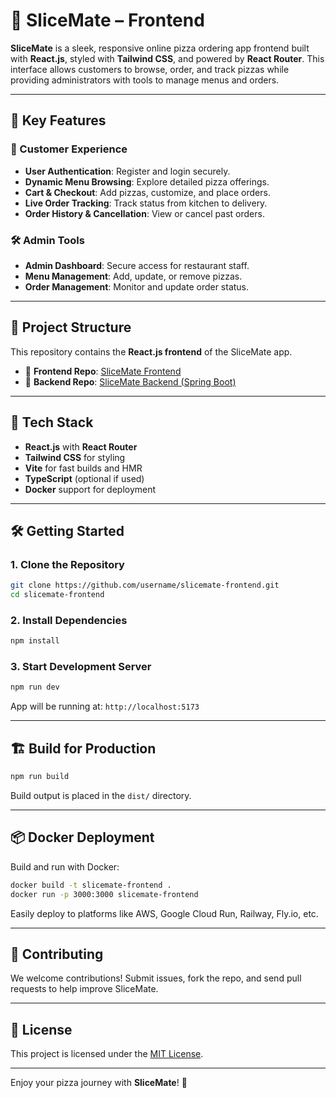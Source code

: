 # 🍕 SliceMate – Frontend

**SliceMate** is a sleek, responsive online pizza ordering app frontend built with **React.js**, styled with **Tailwind CSS**, and powered by **React Router**. This interface allows customers to browse, order, and track pizzas while providing administrators with tools to manage menus and orders.

---

## 🚀 Key Features

### 👤 Customer Experience
- **User Authentication**: Register and login securely.
- **Dynamic Menu Browsing**: Explore detailed pizza offerings.
- **Cart & Checkout**: Add pizzas, customize, and place orders.
- **Live Order Tracking**: Track status from kitchen to delivery.
- **Order History & Cancellation**: View or cancel past orders.

### 🛠️ Admin Tools
- **Admin Dashboard**: Secure access for restaurant staff.
- **Menu Management**: Add, update, or remove pizzas.
- **Order Management**: Monitor and update order status.

---

## 📂 Project Structure

This repository contains the **React.js frontend** of the SliceMate app.

- 🔗 **Frontend Repo**: [SliceMate Frontend](https://github.com/username/slicemate-frontend)
- 🔗 **Backend Repo**: [SliceMate Backend (Spring Boot)](https://github.com/username/slicemate-backend)

---

## 🧰 Tech Stack

- **React.js** with **React Router**
- **Tailwind CSS** for styling
- **Vite** for fast builds and HMR
- **TypeScript** (optional if used)
- **Docker** support for deployment

---

## 🛠️ Getting Started

### 1. Clone the Repository

```bash
git clone https://github.com/username/slicemate-frontend.git
cd slicemate-frontend
```

### 2. Install Dependencies

```bash
npm install
```

### 3. Start Development Server

```bash
npm run dev
```

App will be running at: `http://localhost:5173`

---

## 🏗️ Build for Production

```bash
npm run build
```

Build output is placed in the `dist/` directory.

---

## 📦 Docker Deployment

Build and run with Docker:

```bash
docker build -t slicemate-frontend .
docker run -p 3000:3000 slicemate-frontend
```

Easily deploy to platforms like AWS, Google Cloud Run, Railway, Fly.io, etc.

---

## 🤝 Contributing

We welcome contributions! Submit issues, fork the repo, and send pull requests to help improve SliceMate.

---

## 📄 License

This project is licensed under the [MIT License](https://opensource.org/licenses/MIT).

---

Enjoy your pizza journey with **SliceMate**! 🍕